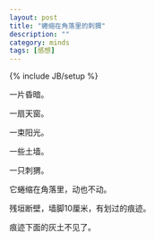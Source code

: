 ```yaml
---
layout: post
title: "蜷缩在角落里的刺猬"
description: ""
category: minds
tags: [感想]
---
```

{% include JB/setup %}

一片昏暗。

一扇天窗。

一束阳光。

一些土墙。

一只刺猬。

它蜷缩在角落里，动也不动。

残垣断壁，墙脚10厘米，有划过的痕迹。

痕迹下面的灰土不见了。
